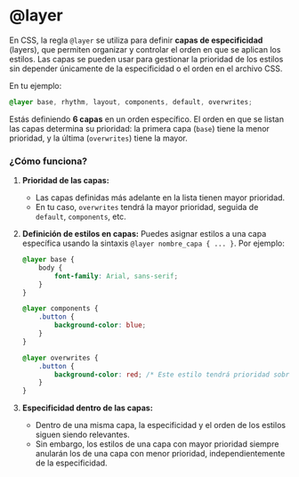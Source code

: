 # @layer

En CSS, la regla `@layer` se utiliza para definir **capas de especificidad** (layers), que permiten organizar y controlar el orden en que se aplican los estilos. Las capas se pueden usar para gestionar la prioridad de los estilos sin depender únicamente de la especificidad o el orden en el archivo CSS.

En tu ejemplo:

```css
@layer base, rhythm, layout, components, default, overwrites;
```

Estás definiendo **6 capas** en un orden específico. El orden en que se listan las capas determina su prioridad: la primera capa (`base`) tiene la menor prioridad, y la última (`overwrites`) tiene la mayor.

### ¿Cómo funciona?
1. **Prioridad de las capas:**
   - Las capas definidas más adelante en la lista tienen mayor prioridad.
   - En tu caso, `overwrites` tendrá la mayor prioridad, seguida de `default`, `components`, etc.

2. **Definición de estilos en capas:**
   Puedes asignar estilos a una capa específica usando la sintaxis `@layer nombre_capa { ... }`. Por ejemplo:

   ```css
   @layer base {
       body {
           font-family: Arial, sans-serif;
       }
   }

   @layer components {
       .button {
           background-color: blue;
       }
   }

   @layer overwrites {
       .button {
           background-color: red; /* Este estilo tendrá prioridad sobre el de `components` */
       }
   }
   ```

3. **Especificidad dentro de las capas:**
   - Dentro de una misma capa, la especificidad y el orden de los estilos siguen siendo relevantes.
   - Sin embargo, los estilos de una capa con mayor prioridad siempre anularán los de una capa con menor prioridad, independientemente de la especificidad.

